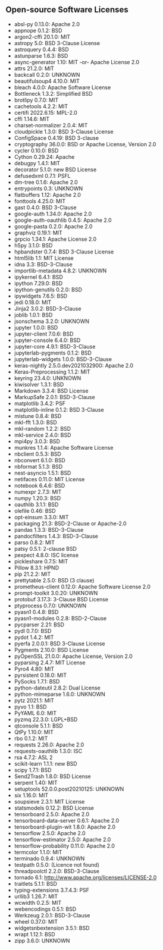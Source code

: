 ## Open-source Software Licenses
- absl-py 0.13.0: Apache 2.0 
- appnope 0.1.2: BSD
- argon2-cffi 20.1.0: MIT
- astropy 5.0: BSD 3-Clause License
- astroquery 0.4.4: BSD
- astunparse 1.6.3: BSD
- async-generator 1.10: MIT -or- Apache License 2.0
- attrs 21.2.0: MIT
- backcall 0.2.0: UNKNOWN
- beautifulsoup4 4.10.0: MIT
- bleach 4.0.0: Apache Software License
- Bottleneck 1.3.2: Simplified BSD
- brotlipy 0.7.0: MIT
- cachetools 4.2.2: MIT
- certifi 2022.6.15: MPL-2.0
- cffi 1.14.6: MIT
- charset-normalizer 2.0.4: MIT
- cloudpickle 1.3.0: BSD 3-Clause License
- ConfigSpace 0.4.19: BSD 3-clause
- cryptography 36.0.0: BSD or Apache License, Version 2.0
- cycler 0.10.0: BSD
- Cython 0.29.24: Apache
- debugpy 1.4.1: MIT
- decorator 5.1.0: new BSD License
- defusedxml 0.7.1: PSFL
- dm-tree 0.1.6: Apache 2.0
- entrypoints 0.3: UNKNOWN
- flatbuffers 1.12: Apache 2.0
- fonttools 4.25.0: MIT
- gast 0.4.0: BSD 3-Clause
- google-auth 1.34.0: Apache 2.0
- google-auth-oauthlib 0.4.5: Apache 2.0
- google-pasta 0.2.0: Apache 2.0
- graphviz 0.19.1: MIT
- grpcio 1.34.1: Apache License 2.0
- h5py 3.1.0: BSD
- hpbandster 0.7.4: BSD 3-Clause License
- html5lib 1.1: MIT License
- idna 3.3: BSD-3-Clause
- importlib-metadata 4.8.2: UNKNOWN
- ipykernel 6.4.1: BSD
- ipython 7.29.0: BSD
- ipython-genutils 0.2.0: BSD
- ipywidgets 7.6.5: BSD
- jedi 0.18.0: MIT
- Jinja2 3.0.2: BSD-3-Clause
- joblib 1.0.1: BSD
- jsonschema 3.2.0: UNKNOWN
- jupyter 1.0.0: BSD
- jupyter-client 7.0.6: BSD
- jupyter-console 6.4.0: BSD
- jupyter-core 4.9.1: BSD-3-Clause
- jupyterlab-pygments 0.1.2: BSD
- jupyterlab-widgets 1.0.0: BSD-3-Clause
- keras-nightly 2.5.0.dev2021032900: Apache 2.0
- Keras-Preprocessing 1.1.2: MIT
- keyring 23.4.0: UNKNOWN
- kiwisolver 1.3.1: BSD
- Markdown 3.3.4: BSD License
- MarkupSafe 2.0.1: BSD-3-Clause
- matplotlib 3.4.2: PSF
- matplotlib-inline 0.1.2: BSD 3-Clause
- mistune 0.8.4: BSD
- mkl-fft 1.3.0: BSD
- mkl-random 1.2.2: BSD
- mkl-service 2.4.0: BSD
- mpi4py 3.0.3: BSD
- munkres 1.1.4: Apache Software License
- nbclient 0.5.3: BSD
- nbconvert 6.1.0: BSD
- nbformat 5.1.3: BSD
- nest-asyncio 1.5.1: BSD
- netifaces 0.11.0: MIT License
- notebook 6.4.6: BSD
- numexpr 2.7.3: MIT
- numpy 1.20.3: BSD
- oauthlib 3.1.1: BSD
- olefile 0.46: BSD
- opt-einsum 3.3.0: MIT
- packaging 21.3: BSD-2-Clause or Apache-2.0
- pandas 1.3.3: BSD-3-Clause
- pandocfilters 1.4.3: BSD-3-Clause
- parso 0.8.2: MIT
- patsy 0.5.1: 2-clause BSD
- pexpect 4.8.0: ISC license
- pickleshare 0.7.5: MIT
- Pillow 8.3.1: HPND
- pip 21.2.2: MIT
- prettytable 2.5.0: BSD (3 clause)
- prometheus-client 0.12.0: Apache Software License 2.0
- prompt-toolkit 3.0.20: UNKNOWN
- protobuf 3.17.3: 3-Clause BSD License
- ptyprocess 0.7.0: UNKNOWN
- pyasn1 0.4.8: BSD
- pyasn1-modules 0.2.8: BSD-2-Clause
- pycparser 2.21: BSD
- pydl 0.7.0: BSD
- pydot 1.4.2: MIT
- pyerfa 2.0.0.1: BSD 3-Clause License
- Pygments 2.10.0: BSD License
- pyOpenSSL 21.0.0: Apache License, Version 2.0
- pyparsing 2.4.7: MIT License
- Pyro4 4.80: MIT
- pyrsistent 0.18.0: MIT
- PySocks 1.7.1: BSD
- python-dateutil 2.8.2: Dual License
- python-mimeparse 1.6.0: UNKNOWN
- pytz 2021.1: MIT
- pyvo 1.1: BSD
- PyYAML 6.0: MIT
- pyzmq 22.3.0: LGPL+BSD
- qtconsole 5.1.1: BSD
- QtPy 1.10.0: MIT
- rbo 0.1.2: MIT
- requests 2.26.0: Apache 2.0
- requests-oauthlib 1.3.0: ISC
- rsa 4.7.2: ASL 2
- scikit-learn 1.1.1: new BSD
- scipy 1.7.1: BSD
- Send2Trash 1.8.0: BSD License
- serpent 1.40: MIT
- setuptools 52.0.0.post20210125: UNKNOWN
- six 1.16.0: MIT
- soupsieve 2.3.1: MIT License
- statsmodels 0.12.2: BSD License
- tensorboard 2.5.0: Apache 2.0
- tensorboard-data-server 0.6.1: Apache 2.0
- tensorboard-plugin-wit 1.8.0: Apache 2.0
- tensorflow 2.5.0: Apache 2.0
- tensorflow-estimator 2.5.0: Apache 2.0
- tensorflow-probability 0.11.0: Apache 2.0
- termcolor 1.1.0: MIT
- terminado 0.9.4: UNKNOWN
- testpath 0.5.0: (Licence not found)
- threadpoolctl 2.2.0: BSD-3-Clause
- tornado 6.1: http://www.apache.org/licenses/LICENSE-2.0
- traitlets 5.1.1: BSD
- typing-extensions 3.7.4.3: PSF
- urllib3 1.26.7: MIT
- wcwidth 0.2.5: MIT
- webencodings 0.5.1: BSD
- Werkzeug 2.0.1: BSD-3-Clause
- wheel 0.37.0: MIT
- widgetsnbextension 3.5.1: BSD
- wrapt 1.12.1: BSD
- zipp 3.6.0: UNKNOWN